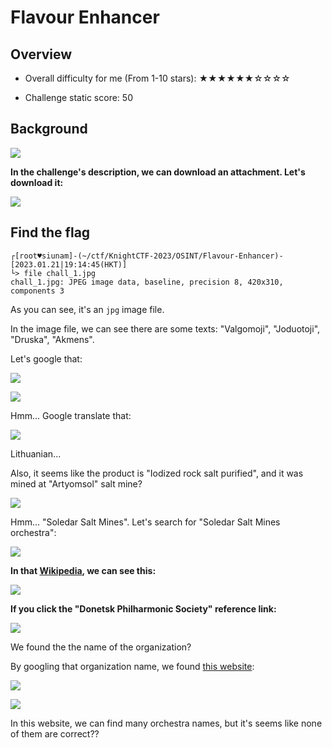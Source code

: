 # Flavour Enhancer

## Overview

- Overall difficulty for me (From 1-10 stars): ★★★★★★☆☆☆☆

- Challenge static score: 50

## Background

![](https://github.com/siunam321/CTF-Writeups/blob/main/KnightCTF-2023/images/Pasted%20image%2020230121191424.png)

**In the challenge's description, we can download an attachment. Let's download it:**

![](https://github.com/siunam321/CTF-Writeups/blob/main/KnightCTF-2023/images/Pasted%20image%2020230121191436.png)

## Find the flag

```shell
┌[root♥siunam]-(~/ctf/KnightCTF-2023/OSINT/Flavour-Enhancer)-[2023.01.21|19:14:45(HKT)]
└> file chall_1.jpg   
chall_1.jpg: JPEG image data, baseline, precision 8, 420x310, components 3
```

As you can see, it's an `jpg` image file.

In the image file, we can see there are some texts: "Valgomoji", "Joduotoji", "Druska", "Akmens".

Let's google that:

![](https://github.com/siunam321/CTF-Writeups/blob/main/KnightCTF-2023/images/Pasted%20image%2020230121192337.png)

![](https://github.com/siunam321/CTF-Writeups/blob/main/KnightCTF-2023/images/Pasted%20image%2020230121192346.png)

Hmm... Google translate that:

![](https://github.com/siunam321/CTF-Writeups/blob/main/KnightCTF-2023/images/Pasted%20image%2020230121192401.png)

Lithuanian...

Also, it seems like the product is "Iodized rock salt purified", and it was mined at "Artyomsol" salt mine?

![](https://github.com/siunam321/CTF-Writeups/blob/main/KnightCTF-2023/images/Pasted%20image%2020230121193126.png)

Hmm... "Soledar Salt Mines". Let's search for "Soledar Salt Mines orchestra":

![](https://github.com/siunam321/CTF-Writeups/blob/main/KnightCTF-2023/images/Pasted%20image%2020230121193224.png)

**In that [Wikipedia](https://en.wikipedia.org/wiki/Soledar_Salt_Mine), we can see this:**

![](https://github.com/siunam321/CTF-Writeups/blob/main/KnightCTF-2023/images/Pasted%20image%2020230121193410.png)

**If you click the "Donetsk Philharmonic Society" reference link:**

![](https://github.com/siunam321/CTF-Writeups/blob/main/KnightCTF-2023/images/Pasted%20image%2020230121194256.png)

We found the the name of the organization?

By googling that organization name, we found [this website](http://philharmonic.lg.ua/en/):

![](https://github.com/siunam321/CTF-Writeups/blob/main/KnightCTF-2023/images/Pasted%20image%2020230121195159.png)

![](https://github.com/siunam321/CTF-Writeups/blob/main/KnightCTF-2023/images/Pasted%20image%2020230121195216.png)

In this website, we can find many orchestra names, but it's seems like none of them are correct??